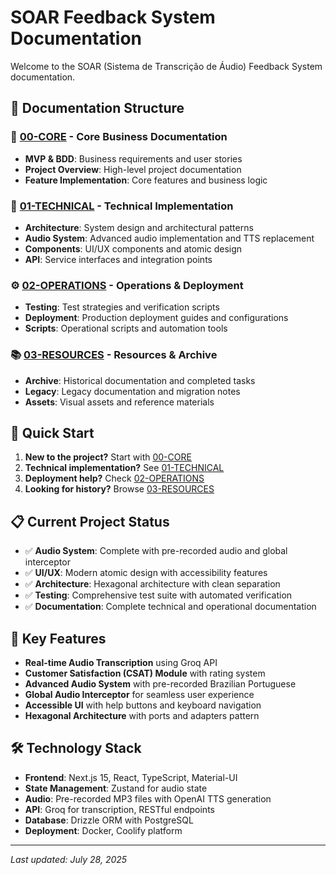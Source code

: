 # SOAR Feedback System Documentation

Welcome to the SOAR (Sistema de Transcrição de Áudio) Feedback System documentation.

## 📁 Documentation Structure

### 🔵 [00-CORE](./00-CORE/) - Core Business Documentation
- **MVP & BDD**: Business requirements and user stories
- **Project Overview**: High-level project documentation
- **Feature Implementation**: Core features and business logic

### 🔧 [01-TECHNICAL](./01-TECHNICAL/) - Technical Implementation
- **Architecture**: System design and architectural patterns
- **Audio System**: Advanced audio implementation and TTS replacement
- **Components**: UI/UX components and atomic design
- **API**: Service interfaces and integration points

### ⚙️ [02-OPERATIONS](./02-OPERATIONS/) - Operations & Deployment
- **Testing**: Test strategies and verification scripts
- **Deployment**: Production deployment guides and configurations
- **Scripts**: Operational scripts and automation tools

### 📚 [03-RESOURCES](./03-RESOURCES/) - Resources & Archive
- **Archive**: Historical documentation and completed tasks
- **Legacy**: Legacy documentation and migration notes
- **Assets**: Visual assets and reference materials

## 🚀 Quick Start

1. **New to the project?** Start with [00-CORE](./00-CORE/)
2. **Technical implementation?** See [01-TECHNICAL](./01-TECHNICAL/)
3. **Deployment help?** Check [02-OPERATIONS](./02-OPERATIONS/)
4. **Looking for history?** Browse [03-RESOURCES](./03-RESOURCES/)

## 📋 Current Project Status

- ✅ **Audio System**: Complete with pre-recorded audio and global interceptor
- ✅ **UI/UX**: Modern atomic design with accessibility features
- ✅ **Architecture**: Hexagonal architecture with clean separation
- ✅ **Testing**: Comprehensive test suite with automated verification
- ✅ **Documentation**: Complete technical and operational documentation

## 🎯 Key Features

- **Real-time Audio Transcription** using Groq API
- **Customer Satisfaction (CSAT) Module** with rating system
- **Advanced Audio System** with pre-recorded Brazilian Portuguese
- **Global Audio Interceptor** for seamless user experience
- **Accessible UI** with help buttons and keyboard navigation
- **Hexagonal Architecture** with ports and adapters pattern

## 🛠️ Technology Stack

- **Frontend**: Next.js 15, React, TypeScript, Material-UI
- **State Management**: Zustand for audio state
- **Audio**: Pre-recorded MP3 files with OpenAI TTS generation
- **API**: Groq for transcription, RESTful endpoints
- **Database**: Drizzle ORM with PostgreSQL
- **Deployment**: Docker, Coolify platform

---

*Last updated: July 28, 2025*
